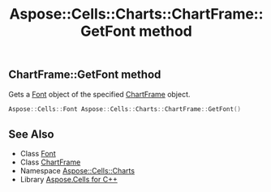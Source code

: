 ﻿---
title: Aspose::Cells::Charts::ChartFrame::GetFont method
linktitle: GetFont
second_title: Aspose.Cells for C++ API Reference
description: 'Aspose::Cells::Charts::ChartFrame::GetFont method. Gets a Font object of the specified ChartFrame object in C++.'
type: docs
weight: 2100
url: /cpp/aspose.cells.charts/chartframe/getfont/
---
## ChartFrame::GetFont method


Gets a [Font](../../../aspose.cells/font/) object of the specified [ChartFrame](../) object.

```cpp
Aspose::Cells::Font Aspose::Cells::Charts::ChartFrame::GetFont()
```

## See Also

* Class [Font](../../../aspose.cells/font/)
* Class [ChartFrame](../)
* Namespace [Aspose::Cells::Charts](../../)
* Library [Aspose.Cells for C++](../../../)
